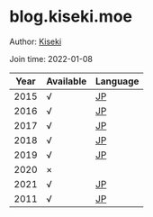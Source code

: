 # blog.kiseki.moe

Author: [Kiseki](https://github.com/HYHYatt)

Join time: 2022-01-08

| Year | Available | Language                                             |
|------|-----------|------------------------------------------------------|
| 2015 | √         | [JP](https://blog.kiseki.moe/gochiusa/gochiusa2015/) |
| 2016 | √         | [JP](https://blog.kiseki.moe/gochiusa/gochiusa2016/) |
| 2017 | √         | [JP](https://blog.kiseki.moe/gochiusa/gochiusa2017/) |
| 2018 | √         | [JP](https://blog.kiseki.moe/gochiusa/gochiusa2018/) |
| 2019 | √         | [JP](https://blog.kiseki.moe/gochiusa/gochiusa2019/) |
| 2020 | ×         |                                                      |
| 2021 | √         | [JP](https://blog.kiseki.moe/gochiusa/gochiusa2021/) |
| 2011 | √         | [JP](https://blog.kiseki.moe/gochiusa/gochiusa2022/) |
